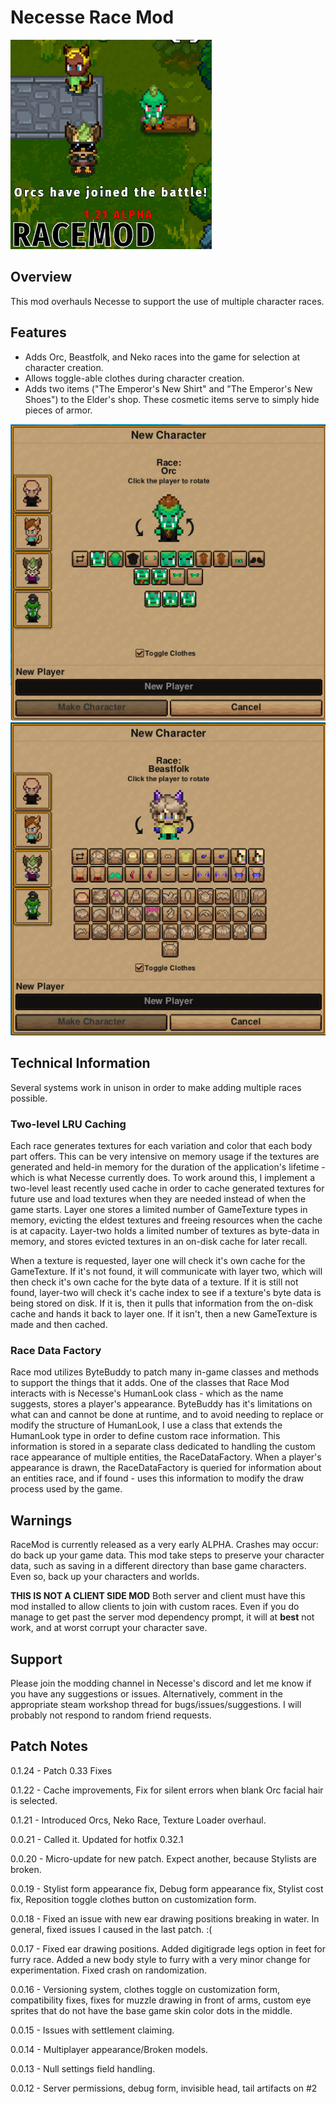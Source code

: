 # Necesse Race Mod

![Preview](./src/main/resources/preview.png)  

## Overview  
This mod overhauls Necesse to support the use of multiple character races. 

## Features
* Adds Orc, Beastfolk, and Neko races into the game for selection at character creation.
* Allows toggle-able clothes during character creation.
* Adds two items ("The Emperor's New Shirt" and "The Emperor's New Shoes") to the Elder's shop. These cosmetic items serve to simply hide pieces of armor.
  
![Orc Race](./preview_orc.png)  
![Beastfolk Race](./preview_beastfolk.png)

## Technical Information
Several systems work in unison in order to make adding multiple races possible.

### Two-level LRU Caching
Each race generates textures for each variation and color that each body part offers. This can be very intensive on memory usage if the textures are generated and held-in memory for the duration of the application's lifetime - which is what Necesse currently does. To work around this, I implement a two-level least recently used cache in order to cache generated textures for future use and load textures when they are needed instead of when the game starts. Layer one stores a limited number of GameTexture types in memory, evicting the eldest textures and freeing resources when the cache is at capacity. Layer-two holds a limited number of textures as byte-data in memory, and stores evicted textures in an on-disk cache for later recall.

When a texture is requested, layer one will check it's own cache for the GameTexture. If it's not found, it will communicate with layer two, which will then check it's own cache for the byte data of a texture. If it is still not found, layer-two will check it's cache index to see if a texture's byte data is being stored on disk. If it is, then it pulls that information from the on-disk cache and hands it back to layer one. If it isn't, then a new GameTexture is made and then cached.

### Race Data Factory
Race mod utilizes ByteBuddy to patch many in-game classes and methods to support the things that it adds. One of the classes that Race Mod interacts with is Necesse's HumanLook class - which as the name suggests, stores a player's appearance. ByteBuddy has it's limitations on what can and cannot be done at runtime, and to avoid needing to replace or modify the structure of HumanLook, I use a class that extends the HumanLook type in order to define custom race information. This information is stored in a separate class dedicated to handling the custom race appearance of multiple entities, the RaceDataFactory. When a player's appearance is drawn, the RaceDataFactory is queried for information about an entities race, and if found - uses this information to modify the draw process used by the game.

## Warnings
RaceMod is currently released as a very early ALPHA. Crashes may occur: do back up your game data.
This mod take steps to preserve your character data, such as saving in a different directory than base game characters. Even so, back up your characters and worlds.

**THIS IS NOT A CLIENT SIDE MOD** 
Both server and client must have this mod installed to allow clients to join with custom races. Even if you do manage to get past the server mod dependency prompt, it will at **best** not work, and at worst corrupt your character save.

## Support
Please join the modding channel in Necesse's discord and let me know if you have any suggestions or issues. Alternatively, comment in the appropriate steam workshop thread for bugs/issues/suggestions. I will probably not respond to random friend requests.

## Patch Notes

0.1.24 - Patch 0.33 Fixes

0.1.22 - Cache improvements, Fix for silent errors when blank Orc facial hair is selected.

0.1.21 - Introduced Orcs, Neko Race, Texture Loader overhaul.

0.0.21 - Called it. Updated for hotfix 0.32.1

0.0.20 - Micro-update for new patch. Expect another, because Stylists are broken.

0.0.19 - Stylist form appearance fix, Debug form appearance fix, Stylist cost fix, Reposition toggle clothes button on customization form.

0.0.18 - Fixed an issue with new ear drawing positions breaking in water. In general, fixed issues I caused in the last patch. :(

0.0.17 - Fixed ear drawing positions. Added digitigrade legs option in feet for furry race. Added a new body style to furry with a very minor change for experimentation. Fixed crash on randomization.

0.0.16 - Versioning system, clothes toggle on customization form, compatibility fixes, fixes for muzzle drawing in front of arms, custom eye sprites that do not have the base game skin color dots in the middle.

0.0.15 - Issues with settlement claiming.

0.0.14 - Multiplayer appearance/Broken models.

0.0.13 - Null settings field handling.

0.0.12 - Server permissions, debug form, invisible head, tail artifacts on #2